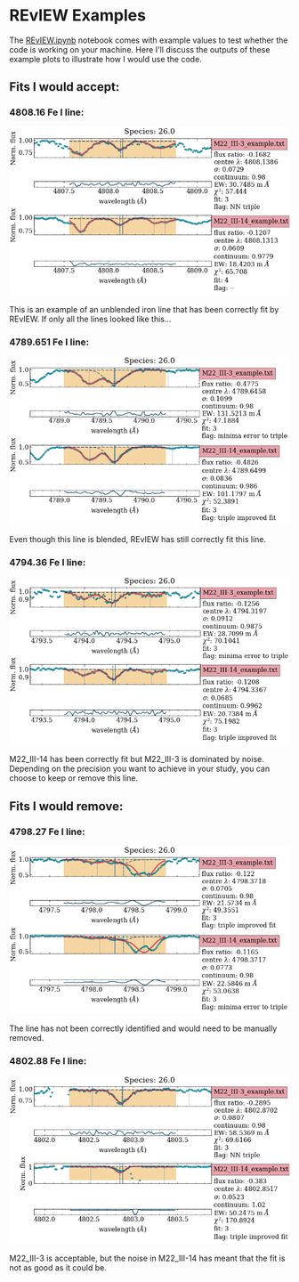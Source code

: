 # REvIEW Examples

The [REvIEW.ipynb](https://github.com/madeleine-mckenzie/REvIEW/blob/main/REvIEW.ipynb) notebook comes with example values to test whether the code is working on your machine. Here I'll discuss the outputs of these example plots to illustrate how I would use the code. 

## Fits I would accept:

### 4808.16 Fe I line:
![](https://github.com/madeleine-mckenzie/REvIEW/blob/main/Images/4808.16_fit.png)

This is an example of an unblended iron line that has been correctly fit by REvIEW. If only all the lines looked like this...

### 4789.651 Fe I line:
![](https://github.com/madeleine-mckenzie/REvIEW/blob/main/Images/4789.651_fit.png)

Even though this line is blended, REvIEW has still correctly fit this line.

### 4794.36 Fe I line:
![](https://github.com/madeleine-mckenzie/REvIEW/blob/main/Images/4794.36_fit.png)

M22_III-14 has been correctly fit but M22_III-3 is dominated by noise. Depending on the precision you want to achieve in your study, you can choose to keep or remove this line.

## Fits I would remove:

### 4798.27 Fe I line:
![](https://github.com/madeleine-mckenzie/REvIEW/blob/main/Images/4798.27_fit.png)

The line has not been correctly identified and would need to be manually removed.

### 4802.88 Fe I line:
![](https://github.com/madeleine-mckenzie/REvIEW/blob/main/Images/4802.88_fit.png)

M22_III-3 is acceptable, but the noise in M22_III-14 has meant that the fit is not as good as it could be. 
